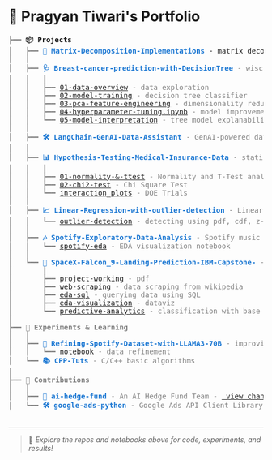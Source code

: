 # 👋 Pragyan Tiwari's Portfolio

<pre style="font-family:Menlo,'DejaVu Sans Mono',consolas,'Courier New',monospace">
<span style="color: #808080; text-decoration-color: #808080">┣━━ </span><span style="font-weight: bold;">📦 Projects</span>
<span style="color: #808080; text-decoration-color: #808080">┃   ┣━━ </span><span style="font-weight: bold; color: #1976d2;"><a href="https://github.com/PragyanTiwari/Matrix-Decomposition-Implementations" style="color: #1976d2; text-decoration: none;">🧮 Matrix-Decomposition-Implementations</a></span> - matrix decomposition algorithms for SVD, PCA applications etc.
<span style="color: #808080; text-decoration-color: #808080">┃   ┃
<span style="color: #808080; text-decoration-color: #808080">┃   ┣━━ </span><span style="font-weight: bold; color: #1976d2;"><a href="https://github.com/PragyanTiwari/Breast-cancer-prediction-with-DecisionTree" style="color: #1976d2; text-decoration: none;">🩺 Breast-cancer-prediction-with-DecisionTree</a></span> - wisconsin breast cancer classification
<span style="color: #808080; text-decoration-color: #808080">┃   ┃   ┃
<span style="color: #808080; text-decoration-color: #808080">┃   ┃   ┣━━ </span><a href="https://github.com/PragyanTiwari/Breast-cancer-prediction-with-DecisionTree/blob/master/notebooks/01-data-overview-breast-cancer-classification.ipynb">01-data-overview</a> - data exploration
<span style="color: #808080; text-decoration-color: #808080">┃   ┃   ┣━━ </span><a href="https://github.com/PragyanTiwari/Breast-cancer-prediction-with-DecisionTree/blob/master/notebooks/02-decision-tree-model-training.ipynb">02-model-training</a> - decision tree classifier
<span style="color: #808080; text-decoration-color: #808080">┃   ┃   ┣━━ </span><a href="https://github.com/PragyanTiwari/Breast-cancer-prediction-with-DecisionTree/blob/master/notebooks/03-pca-feature-engineering.ipynb">03-pca-feature-engineering</a> - dimensionality reduction with PCA
<span style="color: #808080; text-decoration-color: #808080">┃   ┃   ┣━━ </span><a href="https://github.com/PragyanTiwari/Breast-cancer-prediction-with-DecisionTree/blob/master/notebooks/04-hyperparameter-tuning.ipynb">04-hyperparameter-tuning.ipynb</a> - model improvements
<span style="color: #808080; text-decoration-color: #808080">┃   ┃   ┗━━ </span><a href="https://github.com/PragyanTiwari/Breast-cancer-prediction-with-DecisionTree/blob/master/notebooks/05-tree-model-explainability_SHAP.ipynb">05-model-interpretation</a> - tree model explanability using SHAP
<span style="color: #808080; text-decoration-color: #808080">┃   ┃
<span style="color: #808080; text-decoration-color: #808080">┃   ┣━━ </span><span style="font-weight: bold; color: #1976d2;"><a href="LangChain-GenAI-Data-Assistant" style="color: #1976d2; text-decoration: none;">🛠️ LangChain-GenAI-Data-Assistant</a></span> - GenAI-powered data assistant using LangChain
<span style="color: #808080; text-decoration-color: #808080">┃   ┃
<span style="color: #808080; text-decoration-color: #808080">┃   ┣━━ </span><span style="font-weight: bold; color: #1976d2;"><a href="https://github.com/PragyanTiwari/Hypothesis-Testing-Medical-Insurance-Data" style="color: #1976d2; text-decoration: none;">📊 Hypothesis-Testing-Medical-Insurance-Data</a></span> - statistical tests run on medical insurance dataset
<span style="color: #808080; text-decoration-color: #808080">┃   ┃   ┃
<span style="color: #808080; text-decoration-color: #808080">┃   ┃   ┣━━ </span><a href="https://github.com/PragyanTiwari/Hypothesis-Testing-Medical-Insurance-Data/blob/main/01_Normality_and_T-Test.ipynb">01-normality-&-ttest</a> - Normality and T-Test analysis
<span style="color: #808080; text-decoration-color: #808080">┃   ┃   ┣━━ </span><a href="https://github.com/PragyanTiwari/Hypothesis-Testing-Medical-Insurance-Data/blob/main/02_Chi_Square_Test.ipynb">02-chi2-test</a> - Chi Square Test
<span style="color: #808080; text-decoration-color: #808080">┃   ┃   ┗━━ </span><a href="https://github.com/PragyanTiwari/Hypothesis-Testing-Medical-Insurance-Data/blob/main/interaction_plots.ipynb">interaction_plots</a> - DOE Trials
<span style="color: #808080; text-decoration-color: #808080">┃   ┃
<span style="color: #808080; text-decoration-color: #808080">┃   ┣━━ </span><span style="font-weight: bold; color: #1976d2;"><a href="Linear-Regression-with-outlier-detection" style="color: #1976d2; text-decoration: none;">📈 Linear-Regression-with-outlier-detection</a></span> - Linear regression analysis with outlier detection
<span style="color: #808080; text-decoration-color: #808080">┃   ┃   ┗━━ </span><a href="https://github.com/PragyanTiwari/Linear-Regression-with-outlier-detection/blob/main/galaxy_mass_prediction.ipynb">outlier-detection</a> - detecting using pdf, cdf, z-score
<span style="color: #808080; text-decoration-color: #808080">┃   ┃
<span style="color: #808080; text-decoration-color: #808080">┃   ┣━━ </span><span style="font-weight: bold; color: #1976d2;"><a href="https://github.com/PragyanTiwari/Spotify-Exploratory-Data-Analysis" style="color: #1976d2; text-decoration: none;">🎶 Spotify-Exploratory-Data-Analysis</a></span> - Spotify music data analysis
<span style="color: #808080; text-decoration-color: #808080">┃   ┃   ┗━━ </span><a href="https://github.com/PragyanTiwari/Spotify-Exploratory-Data-Analysis/blob/main/spotify-eda-data-transformation.ipynb">spotify-eda</a> - EDA visualization notebook
<span style="color: #808080; text-decoration-color: #808080">┃   ┃
<span style="color: #808080; text-decoration-color: #808080">┃   ┗━━ </span><span style="font-weight: bold; color: #1976d2;"><a href="SpaceX-Falcon_9-Landing-Prediction-IBM-Capstone-" style="color: #1976d2; text-decoration: none;">🚀 SpaceX-Falcon_9-Landing-Prediction-IBM-Capstone-</a></span> - IBM Capstone Project for Classification
<span style="color: #808080; text-decoration-color: #808080">┃       ┃
<span style="color: #808080; text-decoration-color: #808080">┃       ┣━━ </span><a href="https://github.com/PragyanTiwari/SpaceX-Falcon_9-Landing-Prediction-IBM-Capstone-/blob/main/00_SpaceX_Final_Presentation.pdf">project-working</a> - pdf
<span style="color: #808080; text-decoration-color: #808080">┃       ┣━━ </span><a href="https://github.com/PragyanTiwari/SpaceX-Falcon_9-Landing-Prediction-IBM-Capstone-/blob/main/02_SpaceX_data_Web_scraping.ipynb">web-scraping</a> - data scraping from wikipedia
<span style="color: #808080; text-decoration-color: #808080">┃       ┣━━ </span><a href="https://github.com/PragyanTiwari/SpaceX-Falcon_9-Landing-Prediction-IBM-Capstone-/blob/main/04_EDA_SQL_sqlite.ipynb">eda-sql</a> - querying data using SQL
<span style="color: #808080; text-decoration-color: #808080">┃       ┣━━ </span><a href="https://github.com/PragyanTiwari/SpaceX-Falcon_9-Landing-Prediction-IBM-Capstone-/blob/main/05_EDA_Data_visualization.ipynb">eda-visualization</a> - dataviz
<span style="color: #808080; text-decoration-color: #808080">┃       ┗━━ </span><a href="https://github.com/PragyanTiwari/SpaceX-Falcon_9-Landing-Prediction-IBM-Capstone-/blob/main/08_SpaceX_Predictive_Analytics.ipynb">predictive-analytics</a> - classification with base models       
<span style="color: #808080; text-decoration-color: #808080">┃ 
<span style="color: #808080; text-decoration-color: #808080">┣━━ </span><span style="font-weight: bold;">🧪 Experiments & Learning</span>
<span style="color: #808080; text-decoration-color: #808080">┃   ┃
<span style="color: #808080; text-decoration-color: #808080">┃   ┣━━ </span><span style="font-weight: bold; color: #1976d2;"><a href="https://github.com/PragyanTiwari/Refining-Spotify-Dataset-with-LLAMA3-70B" style="color: #1976d2; text-decoration: none;">🎵 Refining-Spotify-Dataset-with-LLAMA3-70B</a></span> - improving data quality with LLAMA3-70B
<span style="color: #808080; text-decoration-color: #808080">┃   ┃   ┗━━ </span><a href="https://github.com/PragyanTiwari/Refining-Spotify-Dataset-with-LLAMA3-70B/blob/master/notebook.ipynb">notebook</a> - data refinement
<span style="color: #808080; text-decoration-color: #808080">┃   ┗━━ </span><span style="font-weight: bold; color: #1976d2;"><a href="https://github.com/PragyanTiwari/CPP-Tuts" style="color: #1976d2; text-decoration: none;">📚 CPP-Tuts</a></span> - C/C++ basic algorithms
<span style="color: #808080; text-decoration-color: #808080">┃
<span style="color: #808080; text-decoration-color: #808080">┣━━ </span><span style="font-weight: bold;">🤝 Contributions</span>
<span style="color: #808080; text-decoration-color: #808080">┃   ┃
<span style="color: #808080; text-decoration-color: #808080">┃   ┣━━ </span><span style="font-weight: bold; color: #1976d2;"><a href="https://github.com/virattt/ai-hedge-fund" style="color: #1976d2; text-decoration: none;">💼 ai-hedge-fund</a></span> - An AI Hedge Fund Team - <a href="https://github.com/virattt/ai-hedge-fund/commit/fd41093e332d7966bf6b723a048b9be4bc4a8894"> view changes </a>
<span style="color: #808080; text-decoration-color: #808080">┃   ┗━━ </span><span style="font-weight: bold; color: #1976d2;"><a href="https://github.com/googleads/google-ads-python" style="color: #1976d2; text-decoration: none;">🛠️ google-ads-python</a></span> - Google Ads API Client Library for Python - <a href="https://github.com/googleads/google-ads-python/commit/63f183eb6e50d6c76f524c0e2a3a1dcf7dad7b67"> view changes </a>

</pre>

---

> 🌟 <i>Explore the repos and notebooks above for code, experiments, and results!</i>
